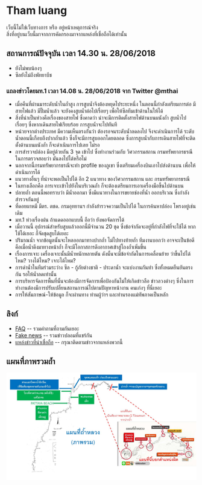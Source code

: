 # Tham luang

เว็บนี้ไม่ใช่เว็บทางการ หรือ อยู่หน้าเหตุการณ์จริง  
สิ่งที่อยู่บนเว็บนี้มาจากการคัดกรองมาจากแหล่งที่เชื่อถือได้เท่านั้น

## สถานการณ์ปัจจุบัน เวลา 14.30 น. 28/06/2018

* ยังไม่พบน้องๆ
* ซีลยังไม่ถึงพัทยาบีช

### แถลงข่าวโดยมท.1 เวลา 14.08 น. 28/06/2018 จาก Twitter @mthai
* เมื่อคืนที่ผ่านมาระดับน้ำในถ้ำสูง การสูบน้ำจึงต้องหยุดไประยะหนึ่ง ในตอนนี้กำลังเตรียมการต่อ มีสายไฟแล้ว มีปั๊มน้ำแล้ว จะยังคงสูบน้ำต่อไปเรื่อยๆ เพื่อให้ซีลทีมเข้าด้านในให้ได้
* สิ่งที่น่าเป็นห่วงคือเรื่องของสายไฟ ซึ่งคาดว่า น่าจะมีการติดตั้งสายไฟด้านบนผนังถ้ำ สูบน้ำไปเรื่อยๆ ซึ่งหากเดินสายไฟเรียบร้อย การสูบน้ำจะไปทันที
* หน่วยจากต่างประเทศ มีความเห็นตรงกันว่า ต้องรอจนระดับน้ำลดลงไป จึงจะดำเนินการได้ ระดับน้ำตอนนี้เกือบถึงปากถ้ำแล้ว ซึ่งก็จะมีการสูบออกโดยตลอด ซึ่งการสูบน้ำกับการเดินสายไฟที่จะติดตั้งด้านบนผนังถ้ำ ก็จะดำเนินการไปเลย ไม่รอ
* การสำรวจปล่อง มีอยู่ด้วยกัน 3 จุด เข้าไป ซึ่งทำงานร่วมกับ วิศวกรรมสถาน กรมทรัพยากรธรณี ในการตรวจสอบว่า มันลงไปได้หรือไม่
* นอกจากนี้กรมทรัพยากรธรณีจะทำ profile ของภูเขา ซึ่งเตรียมเครื่องบินเอาไปส่งด้านบน เพื่อให้ดำเนินการได้
* แนวทางอื่นๆ ที่น่าจะพอเป็นไปได้ อีก 2 แนวทาง ของวิศวกรรมสถาน และ กรมทรัพยากรธรณี
* ในทางเลือกคือ การเจาะเข้าไปยังในบริเวณถ้ำ ก็จะต้องเตรียมการเอาเครื่องมือขึ้นไปด้านบน
* ปลายถ้ำ ตอนนี้พอทราบว่า มีน้ำออกมา ซึ่งมีแนวทางในการขยายช่องที่น้ำ ออกบริเวณ ซึ่งกำลังสำรวจกันอยู่
* ที่ดอยผาหมี มีตร. ตชด. กรมอุทยานฯ กำลังสำรวจความเป็นไปได้ ในการค้นหาปล่อง โพรงอยู่เช่นเดิม
* มท.1 ห่วงเรื่องฝน ถ้าแดดออกแบบนี้ ถือว่า ยังพอจัดการได้
* เมื่อวานนี้ อุปกรณ์สำหรับสูบแล้วออกนี้มีจำนวน 20 ชุด ซึ่งข้อจำกัดจะอยู่ที่กำลังไฟที่จะใช้ได้ หากใช้ได้เยอะ ก็จัดชุดสูบได้เยอะ
* ปริมาณน้ำ จากข้อมูลนั้นจะไหลออกมาทางปากถ้ำ ไม่ไปทางท้ายถ้ำ ทีมงานบอกว่า อาจจะเป็นข้อดี คือเมื่อน้ำดึงมาทางหน้าถ้ำ ก็จะมีโอกาสการดึงอากาศเข้าสู่โถงถ้ำเพิ่มขึ้น
* เรื่องการเจาะ เครื่องเจาะนั้นมีน้ำหนักหลายตัน ดังนั้นจะมีข้อจำกัดในการเคลื่อนย้าย ว่าขึ้นไปได้ไหม? วางได้ไหม? เจาะได้ไหม?
* การดำน้ำในทีมร่วมระว่าง ซีล - กู้ภัยต่างชาติ - ประดาน้ำ จะแบ่งงานกันทำ ซึ่งทั้งหมดยืนยันตรงกัน รอให้น้ำลดเท่านั้น
* การบริหารจัดการพื้นที่นั้นจะต้องมีการจัดการเพื่อป้องกันไม่ให้เกิดข่าวลือ ข่าวลวงต่างๆ ซึ่งในการทำงานต้องมีการปรับเปลี่ยนสถานการณ์ไปตามปัญหาหน้างาน คนเก่งๆ ที่นี่เยอะ
* การให้สัมภาษณ์-ให้ข้อมูล ก็จะผ่านทาง ท่านผู้ว่าฯ และท่านรองแม่ทัพภาคเป็นหลัก

## ลิงก์

* [FAQ](./faq) -- รวมคำถามที่ถามกันเยอะ
* [Fake news](./fakes) -- รวมข่าวปลอมที่แชร์กัน
* [แหล่งข่าวที่น่าเชื่อถือ](./news) -- กรุณาติดตามข่าวจากแหล่งพวกนี้

## แผนที่ภาพรวมถ้ำ

![Cave map](./assets/images/overview_map1.jpg)

